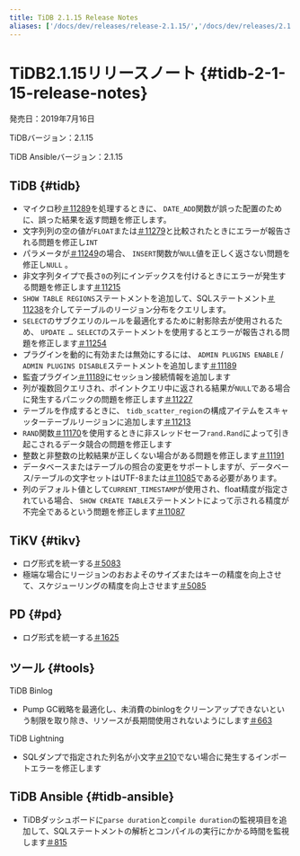 ```yaml
---
title: TiDB 2.1.15 Release Notes
aliases: ['/docs/dev/releases/release-2.1.15/','/docs/dev/releases/2.1.15/']
---
```


# TiDB2.1.15リリースノート {#tidb-2-1-15-release-notes}

発売日：2019年7月16日

TiDBバージョン：2.1.15

TiDB Ansibleバージョン：2.1.15

## TiDB {#tidb}

-   マイクロ秒[＃11289](https://github.com/pingcap/tidb/pull/11289)を処理するときに、 `DATE_ADD`関数が誤った配置のために、誤った結果を返す問題を修正します。
-   文字列列の空の値が`FLOAT`または[＃11279](https://github.com/pingcap/tidb/pull/11279)と比較されたときにエラーが報告される問題を修正し`INT`
-   パラメータが[＃11249](https://github.com/pingcap/tidb/pull/11249)の場合、 `INSERT`関数が`NULL`値を正しく返さない問題を修正し`NULL` 。
-   非文字列タイプで長さ`0`の列にインデックスを付けるときにエラーが発生する問題を修正します[＃11215](https://github.com/pingcap/tidb/pull/11215)
-   `SHOW TABLE REGIONS`ステートメントを追加して、SQLステートメント[＃11238](https://github.com/pingcap/tidb/pull/11238)を介してテーブルのリージョン分布をクエリします。
-   `SELECT`のサブクエリのルールを最適化するために射影除去が使用されるため、 `UPDATE … SELECT`のステートメントを使用するとエラーが報告される問題を修正します[＃11254](https://github.com/pingcap/tidb/pull/11254)
-   プラグインを動的に有効または無効にするには、 `ADMIN PLUGINS ENABLE` / `ADMIN PLUGINS DISABLE`ステートメントを追加します[＃11189](https://github.com/pingcap/tidb/pull/11189)
-   監査プラグイン[＃11189](https://github.com/pingcap/tidb/pull/11189)にセッション接続情報を追加します
-   列が複数回クエリされ、ポイントクエリ中に返される結果が`NULL`である場合に発生するパニックの問題を修正します[＃11227](https://github.com/pingcap/tidb/pull/11227)
-   テーブルを作成するときに、 `tidb_scatter_region`の構成アイテムをスキャッターテーブルリージョンに追加します[＃11213](https://github.com/pingcap/tidb/pull/11213)
-   `RAND`関数[＃11170](https://github.com/pingcap/tidb/pull/11170)を使用するときに非スレッドセーフ`rand.Rand`によって引き起こされるデータ競合の問題を修正します
-   整数と非整数の比較結果が正しくない場合がある問題を修正します[＃11191](https://github.com/pingcap/tidb/pull/11191)
-   データベースまたはテーブルの照合の変更をサポートしますが、データベース/テーブルの文字セットはUTF-8または[＃11085](https://github.com/pingcap/tidb/pull/11085)である必要があります。
-   列のデフォルト値として`CURRENT_TIMESTAMP`が使用され、float精度が指定されている場合、 `SHOW CREATE TABLE`ステートメントによって示される精度が不完全であるという問題を修正します[＃11087](https://github.com/pingcap/tidb/pull/11087)

## TiKV {#tikv}

-   ログ形式を統一する[＃5083](https://github.com/tikv/tikv/pull/5083)
-   極端な場合にリージョンのおおよそのサイズまたはキーの精度を向上させて、スケジューリングの精度を向上させます[＃5085](https://github.com/tikv/tikv/pull/5085)

## PD {#pd}

-   ログ形式を統一する[＃1625](https://github.com/pingcap/pd/pull/1625)

## ツール {#tools}

TiDB Binlog

-   Pump GC戦略を最適化し、未消費のbinlogをクリーンアップできないという制限を取り除き、リソースが長期間使用されないようにします[＃663](https://github.com/pingcap/tidb-binlog/pull/663)

TiDB Lightning

-   SQLダンプで指定された列名が小文字[＃210](https://github.com/pingcap/tidb-lightning/pull/210)でない場合に発生するインポートエラーを修正します

## TiDB Ansible {#tidb-ansible}

-   TiDBダッシュボードに`parse duration`と`compile duration`の監視項目を追加して、SQLステートメントの解析とコンパイルの実行にかかる時間を監視します[＃815](https://github.com/pingcap/tidb-ansible/pull/815)
